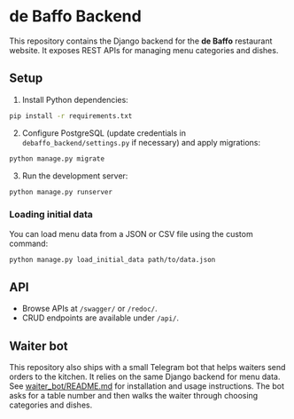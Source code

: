 # de Baffo Backend

This repository contains the Django backend for the **de Baffo** restaurant website. It exposes REST APIs for managing menu categories and dishes.

## Setup

1. Install Python dependencies:

```bash
pip install -r requirements.txt
```

2. Configure PostgreSQL (update credentials in `debaffo_backend/settings.py` if necessary) and apply migrations:

```bash
python manage.py migrate
```

3. Run the development server:

```bash
python manage.py runserver
```

### Loading initial data

You can load menu data from a JSON or CSV file using the custom command:

```bash
python manage.py load_initial_data path/to/data.json
```

## API

- Browse APIs at `/swagger/` or `/redoc/`.
- CRUD endpoints are available under `/api/`.

## Waiter bot

This repository also ships with a small Telegram bot that helps waiters send
orders to the kitchen. It relies on the same Django backend for menu data.
See [waiter_bot/README.md](waiter_bot/README.md) for installation and usage
instructions. The bot asks for a table number and then walks the waiter through
choosing categories and dishes.
